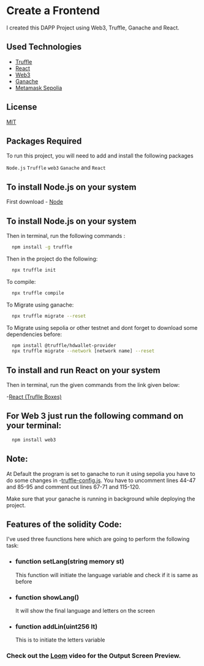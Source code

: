# Create a Frontend

I created this DAPP Project using Web3, Truffle, Ganache and React.



 


## Used Technologies

 - [Truffle](https://archive.trufflesuite.com/)
 - [React](https://react.dev/)
 - [Web3](https://web3.foundation/)
 - [Ganache](https://archive.trufflesuite.com/ganache/)
 - [Metamask Sepolia](https://sepolia.etherscan.io/)


## License

[MIT](https://choosealicense.com/licenses/mit/)


## Packages Required

To run this project, you will need to add and install the following packages

`Node.js`
`Truffle`
`web3`
`Ganache`
and 
`React`


## To install Node.js on your system

First download  - [Node](https://nodejs.org/en)

## To install Node.js on your system

Then in terminal, run the following commands :


```bash
  npm install -g truffle
```
Then in the project do the following:

```bash
  npx truffle init
```
To compile: 
```bash
  npx truffle compile
```
To Migrate using ganache:
```bash
  npx truffle migrate --reset
```
To Migrate using sepolia or other testnet and dont forget to download some dependencies before:
```bash
  npm install @truffle/hdwallet-provider
  npx truffle migrate --network [network name] --reset
```

## To install and run React on your system

Then in terminal, run the given commands from the link given below:

-[React (Truflle Boxes)](https://archive.trufflesuite.com/boxes/react/)

## For Web 3 just run the following command on your terminal:

```bash
  npm install web3
  ```






## Note:

At Default the program is set to ganache to run it using sepolia you have to do some changes in -[truffle-config.js](https://github.com/Shubham12138/Module-2/blob/master/truffle-config.js). You have to uncomment lines 44-47 and 85-95 and comment out lines 67-71 and 115-120. 

Make sure that your ganache is running in background while deploying the project.






## Features of the solidity Code:

I've used three fuunctions here which are going to perform the following task:

- ### function setLang(string memory st) 
    This function will initiate the language variable and check if it is same as before 

- ### function showLang()
    It will show the final language and letters on the screen
- ### function addLin(uint256 lt)

    This is to initiate the letters variable


### Check out the [Loom](https://www.loom.com/share/49684dced51f49efbdeddca7594d176a?sid=979afad9-9dfd-4813-b7e6-49c73f941f99) video for the Output Screen Preview.

